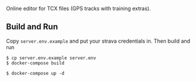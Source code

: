 Online editor for TCX files (GPS tracks with training extras).

## Build and Run
Copy `server.env.example` and put your strava credentials in. Then build and run
```
$ cp server.env.example server.env
$ docker-compose build
```

```
$ docker-compose up -d
```

